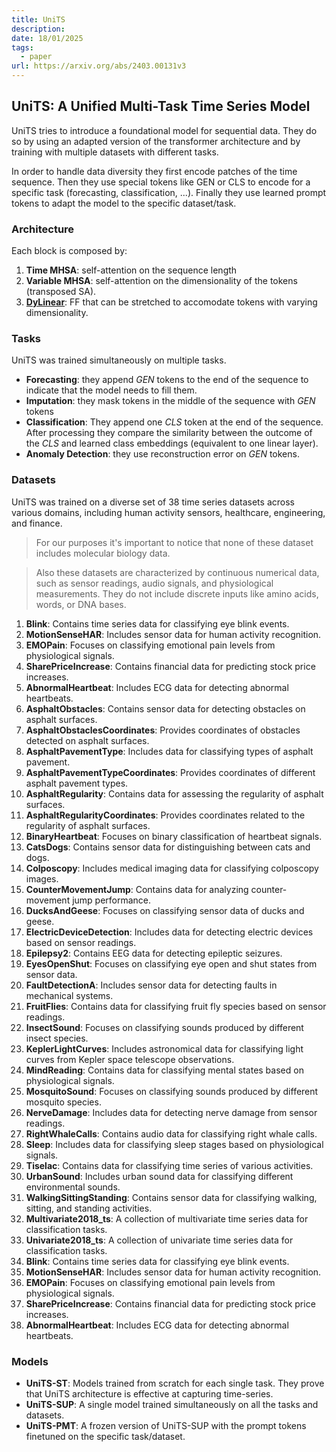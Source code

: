 ```yaml
---
title: UniTS
description: 
date: 18/01/2025
tags:
  - paper
url: https://arxiv.org/abs/2403.00131v3
---
```

## UniTS: A Unified Multi-Task Time Series Model
UniTS tries to introduce a foundational model for sequential data. They do so by using an adapted version of the transformer architecture and by training with multiple datasets with different tasks.

In order to handle data diversity they first encode patches of the time sequence. Then they use special tokens like GEN or CLS to encode for a specific task (forecasting, classification, ...). Finally they use learned prompt tokens to adapt the model to the specific dataset/task. 


### Architecture
Each block is composed by:
1. **Time MHSA**: self-attention on the sequence length
2. **Variable MHSA**: self-attention on the dimensionality of the tokens (transposed SA).
3. **[DyLinear](https://github.com/mims-harvard/UniTS/blob/0e0281482864017cac8832b2651906ff5375a34e/models/UniTS.py#L79)**: FF that can be stretched to accomodate tokens with varying dimensionality.

### Tasks
UniTS was trained simultaneously on multiple tasks.
- **Forecasting**: they append *GEN* tokens to the end of the sequence to indicate that the model needs to fill them.
- **Imputation**: they mask tokens in the middle of the sequence with *GEN* tokens
- **Classification**: They append one *CLS* token at the end of the sequence. After processing they compare the similarity between the outcome of the *CLS* and learned class embeddings (equivalent to one linear layer).
- **Anomaly Detection**: they use reconstruction error on *GEN* tokens.

### Datasets
UniTS was trained on a diverse set of 38 time series datasets across various domains, including human activity sensors, healthcare, engineering, and finance.

> For our purposes it's important to notice that none of these dataset includes molecular biology data. 

> Also these datasets are characterized by continuous numerical data, such as sensor readings, audio signals, and physiological measurements. They do not include discrete inputs like amino acids, words, or DNA bases.

1. **Blink**: Contains time series data for classifying eye blink events.
2. **MotionSenseHAR**: Includes sensor data for human activity recognition.
3. **EMOPain**: Focuses on classifying emotional pain levels from physiological signals.
4. **SharePriceIncrease**: Contains financial data for predicting stock price increases.
5. **AbnormalHeartbeat**: Includes ECG data for detecting abnormal heartbeats.
6. **AsphaltObstacles**: Contains sensor data for detecting obstacles on asphalt surfaces.
7. **AsphaltObstaclesCoordinates**: Provides coordinates of obstacles detected on asphalt surfaces.
8. **AsphaltPavementType**: Includes data for classifying types of asphalt pavement.
9. **AsphaltPavementTypeCoordinates**: Provides coordinates of different asphalt pavement types.
10. **AsphaltRegularity**: Contains data for assessing the regularity of asphalt surfaces.
11. **AsphaltRegularityCoordinates**: Provides coordinates related to the regularity of asphalt surfaces.
12. **BinaryHeartbeat**: Focuses on binary classification of heartbeat signals.
13. **CatsDogs**: Contains sensor data for distinguishing between cats and dogs.
14. **Colposcopy**: Includes medical imaging data for classifying colposcopy images.
15. **CounterMovementJump**: Contains data for analyzing counter-movement jump performance.
16. **DucksAndGeese**: Focuses on classifying sensor data of ducks and geese.
17. **ElectricDeviceDetection**: Includes data for detecting electric devices based on sensor readings.
18. **Epilepsy2**: Contains EEG data for detecting epileptic seizures.
19. **EyesOpenShut**: Focuses on classifying eye open and shut states from sensor data.
20. **FaultDetectionA**: Includes sensor data for detecting faults in mechanical systems.
21. **FruitFlies**: Contains data for classifying fruit fly species based on sensor readings.
22. **InsectSound**: Focuses on classifying sounds produced by different insect species.
23. **KeplerLightCurves**: Includes astronomical data for classifying light curves from Kepler space telescope observations.
24. **MindReading**: Contains data for classifying mental states based on physiological signals.
25. **MosquitoSound**: Focuses on classifying sounds produced by different mosquito species.
26. **NerveDamage**: Includes data for detecting nerve damage from sensor readings.
27. **RightWhaleCalls**: Contains audio data for classifying right whale calls.
28. **Sleep**: Includes data for classifying sleep stages based on physiological signals.
29. **Tiselac**: Contains data for classifying time series of various activities.
30. **UrbanSound**: Includes urban sound data for classifying different environmental sounds.
31. **WalkingSittingStanding**: Contains sensor data for classifying walking, sitting, and standing activities.
32. **Multivariate2018_ts**: A collection of multivariate time series data for classification tasks.
33. **Univariate2018_ts**: A collection of univariate time series data for classification tasks.
34. **Blink**: Contains time series data for classifying eye blink events.
35. **MotionSenseHAR**: Includes sensor data for human activity recognition.
36. **EMOPain**: Focuses on classifying emotional pain levels from physiological signals.
37. **SharePriceIncrease**: Contains financial data for predicting stock price increases.
38. **AbnormalHeartbeat**: Includes ECG data for detecting abnormal heartbeats.


### Models
- **UniTS-ST**: Models trained from scratch for each single task. They prove that UniTS architecture is effective at capturing time-series.
- **UniTS-SUP**: A single model trained simultaneously on all the tasks and datasets. 
- **UniTS-PMT**: A frozen version of UniTS-SUP with the prompt tokens finetuned on the specific task/dataset.
